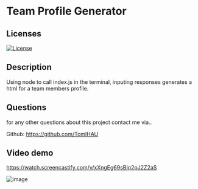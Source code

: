 # Team Profile Generator

## Licenses

[![License](https://img.shields.io/badge/License-MIT-blue.svg)](https://opensource.org/licenses/MIT) 

<a name="desc"></a>
## Description

Using node to call index.js in the terminal, inputing responses generates a html for a team members profile.

<a name="quest"></a>
## Questions
for any other questions about this project contact me via..

Github: https://github.com/TomIHAU

## Video demo
https://watch.screencastify.com/v/xXngEg69sBlq2pJ2Z2aS

![image](https://user-images.githubusercontent.com/88224502/139000878-7edf64a9-f358-41a7-94dc-cd271ed010c2.png)


